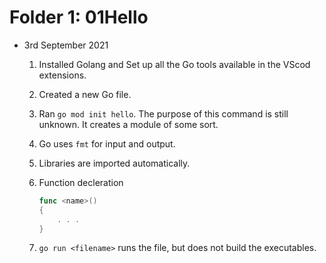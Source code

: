 # Folder 1: 01Hello

* 3rd September 2021
    
    1. Installed Golang and Set up all the Go tools available in the VScod extensions.
    2. Created a new Go file.
    3. Ran `go mod init hello`. The purpose of this command is still unknown. It creates a module of some sort.
    4. Go uses `fmt` for input and output.
    5. Libraries are imported automatically.
    6. Function decleration

        ```go
        func <name>()
        {
            . . . 
        }
        ```
    7. `go run <filename>` runs the file, but does not build the executables.

    